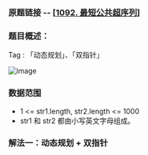 ### 原题链接 -- [[1092. 最短公共超序列](https://leetcode.cn/problems/shortest-common-supersequence/)]

### 题目概述：
Tag : 「动态规划」、「双指针」

![image](https://user-images.githubusercontent.com/99656524/228400606-6168d64b-6c82-4a81-b8ab-dd1b17eb9ed4.png)

### 数据范围
* 1 <= str1.length, str2.length <= 1000
* str1 和 str2 都由小写英文字母组成。

### 解法一：动态规划 + 双指针
